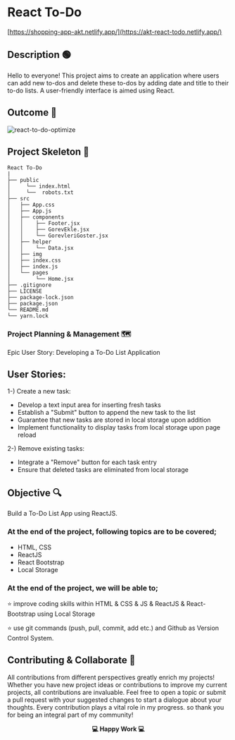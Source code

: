 
# React To-Do
[https://shopping-app-akt.netlify.app/](https://akt-react-todo.netlify.app/)

## Description 🟢

Hello to everyone! This project aims to create an application where users can add new to-dos and delete these to-dos by adding date and title to their to-do lists.
A user-friendly interface is aimed using React.

## Outcome 🎥

 ![react-to-do-optimize](https://github.com/KadirTarti/KadirTarti/assets/150926891/0ac80f2b-a092-413b-99af-8de8472c0679)


## Project Skeleton 👷

```
React To-Do
|
├── public
│     └── index.html
│     └──  robots.txt
├── src
│   ├── App.css
│   ├── App.js
│   ├── components
│   │    ├── Footer.jsx
│   │    ├── GorevEkle.jsx
│   │    └── GorevleriGoster.jsx
│   ├── helper
│   │    └── Data.jsx
│   ├── img
│   ├── index.css
│   ├── index.js
│   └── pages
│        └── Home.jsx
├── .gitignore
├── LICENSE
├── package-lock.json
├── package.json
└── README.md
└── yarn.lock

```



### Project Planning & Management 🗺️

Epic User Story: Developing a To-Do List Application 


## User Stories:

1-) Create a new task:
 - Develop a text input area for inserting fresh tasks
 - Establish a "Submit" button to append the new task to the list
 - Guarantee that new tasks are stored in local storage upon addition
 - Implement functionality to display tasks from local storage upon page reload

2-) Remove existing tasks:
 - Integrate a "Remove" button for each task entry
 - Ensure that deleted tasks are eliminated from local storage


## Objective 🔍

Build a To-Do List App using ReactJS.

### At the end of the project, following topics are to be covered;

- HTML, CSS
- ReactJS
- React Bootstrap
- Local Storage


### At the end of the project, we will be able to;

⭐ improve coding skills within HTML & CSS & JS & ReactJS & React-Bootstrap using Local Storage

⭐ use git commands (push, pull, commit, add etc.) and Github as Version Control System.


## Contributing & Collaborate 💪
All contributions from different perspectives greatly enrich my projects! Whether you have new project ideas or contributions to improve my current projects, all contributions are invaluable. Feel free to open a topic or submit a pull request with your suggested changes to start a dialogue about your thoughts. Every contribution plays a vital role in my progress. so thank you for being an integral part of my community!



**<p align="center"> 💻 Happy Work 💻</p>** 
